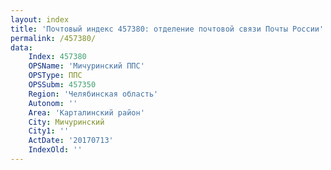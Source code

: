 ```yaml
---
layout: index
title: 'Почтовый индекс 457380: отделение почтовой связи Почты России'
permalink: /457380/
data:
    Index: 457380
    OPSName: 'Мичуринский ППС'
    OPSType: ППС
    OPSSubm: 457350
    Region: 'Челябинская область'
    Autonom: ''
    Area: 'Карталинский район'
    City: Мичуринский
    City1: ''
    ActDate: '20170713'
    IndexOld: ''
---
```

